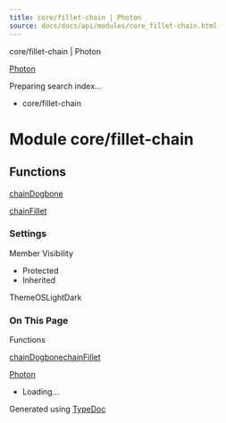 ```yaml
---
title: core/fillet-chain | Photon
source: docs/docs/api/modules/core_fillet-chain.html
---
```


core/fillet-chain | Photon

[Photon](../index.html)




Preparing search index...

* core/fillet-chain

# Module core/fillet-chain

## Functions

[chainDogbone](../functions/core_fillet-chain.chainDogbone.html)


[chainFillet](../functions/core_fillet-chain.chainFillet.html)

### Settings

Member Visibility

* Protected
* Inherited

ThemeOSLightDark

### On This Page

Functions

[chainDogbone](#chaindogbone)[chainFillet](#chainfillet)

[Photon](../index.html)

* Loading...

Generated using [TypeDoc](https://typedoc.org/)
